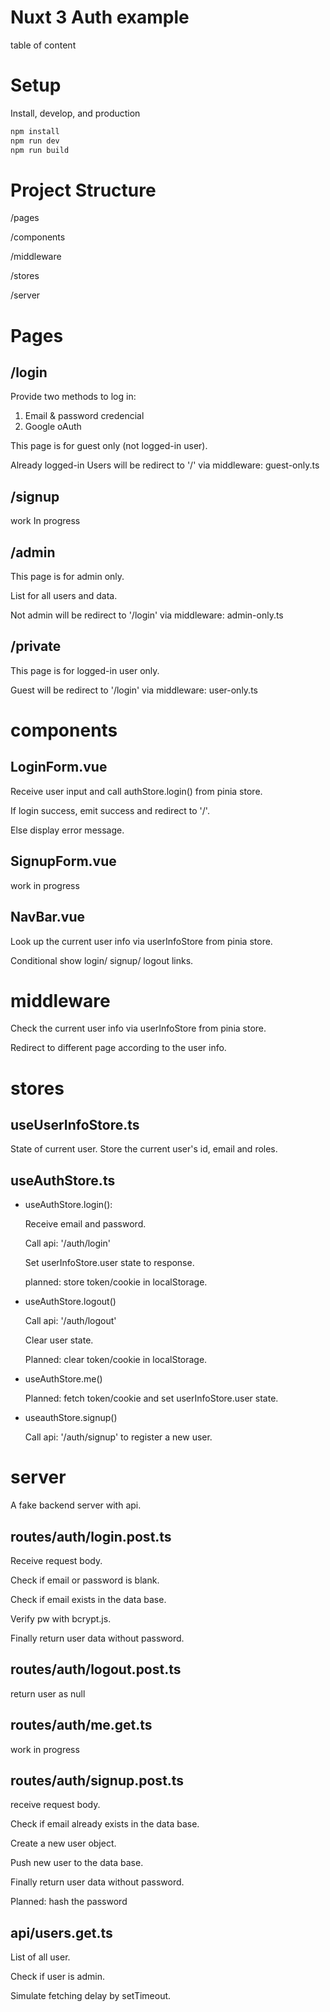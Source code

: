# Nuxt 3 Auth example
table of content
# Setup

Install, develop, and production

```bash
npm install
npm run dev
npm run build
```

# Project Structure

/pages

/components

/middleware

/stores

/server

# Pages
## /login
  
  Provide two methods to log in: 
  1. Email & password credencial
  2. Google oAuth
   
  This page is for guest only (not logged-in user).

  Already logged-in Users will be redirect to '/' via middleware: guest-only.ts

## /signup
  
  work In progress

##  /admin

  This page is for admin only.

  List for all users and data.

  Not admin will be redirect to '/login' via middleware: admin-only.ts

##  /private
  
  This page is for logged-in user only.

  Guest will be redirect to '/login' via middleware: user-only.ts

# components
##  LoginForm.vue
  
  Receive user input and call authStore.login() from pinia store.

  If login success, emit success and redirect to '/'.

  Else display error message.

##  SignupForm.vue
  
  work in progress

##  NavBar.vue

  Look up the current user info via userInfoStore from pinia store.

  Conditional show login/ signup/ logout links.

# middleware

Check the current user info via userInfoStore from pinia store.

Redirect to different page according to the user info.

# stores
## useUserInfoStore.ts
  State of current user. Store the current user's id, email and roles.

## useAuthStore.ts

- useAuthStore.login():

  Receive email and password.

  Call api: '/auth/login'

  Set userInfoStore.user state to response.

  planned: store token/cookie in localStorage.

- useAuthStore.logout()
 
  Call api: '/auth/logout'

  Clear user state.

  Planned: clear token/cookie in localStorage.

-  useAuthStore.me()
  
   Planned: fetch token/cookie and set userInfoStore.user state.

-  useauthStore.signup()
  
    Call api: '/auth/signup' to register a new user. 

# server

A fake backend server with api.

## routes/auth/login.post.ts
Receive request body.

Check if email or password is blank.

Check if email exists in the data base.

Verify pw with bcrypt.js.

Finally return user data without password.

## routes/auth/logout.post.ts
return user as null

## routes/auth/me.get.ts
work in progress

## routes/auth/signup.post.ts
receive request body.

Check if email already exists in the data base.

Create a new user object.

Push new user to the data base.

Finally return user data without password.

Planned: hash the password

## api/users.get.ts
List of all user.

Check if user is admin.

Simulate fetching delay by setTimeout.